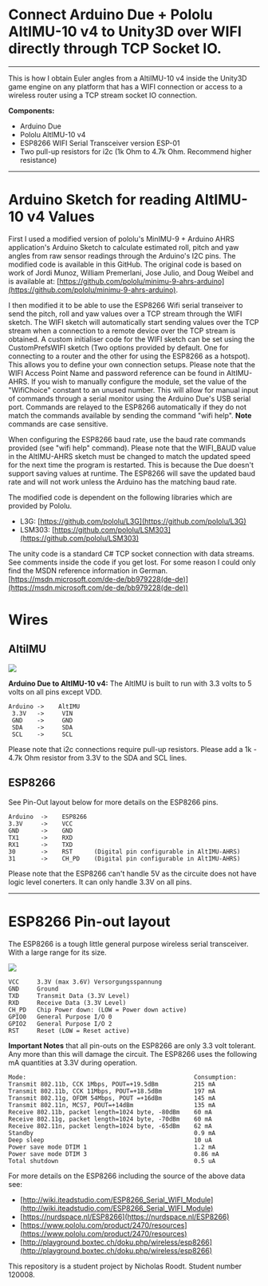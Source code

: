 # Connect Arduino Due + Pololu AltIMU-10 v4 to Unity3D over WIFI directly through TCP Socket IO. #

----------

This is how I obtain Euler angles from a AltiIMU-10 v4 inside the Unity3D game engine on any platform that has a WIFI connection or access to a wireless router using a TCP stream socket IO connection.

**Components:**

- 	Arduino Due
- 	Pololu AltIMU-10 v4
- 	ESP8266 WIFI Serial Transceiver version ESP-01
- 	Two pull-up resistors for i2c (1k Ohm to 4.7k Ohm. Recommend higher resistance)

----------

# Arduino Sketch for reading AltIMU-10 v4 Values #

First I used a modified version of pololu's MinIMU-9 + Arduino AHRS application's Arduino Sketch to calculate estimated roll, pitch and yaw angles from raw sensor readings through the Arduino's I2C pins. The modified code is available in this GitHub. The original code is based on work of Jordi Munoz, William Premerlani, Jose Julio, and Doug Weibel and is available at: [https://github.com/pololu/minimu-9-ahrs-arduino](https://github.com/pololu/minimu-9-ahrs-arduino).

I then modified it to be able to use the ESP8266 Wifi serial transeiver to send the pitch, roll and yaw values over a TCP stream through the WIFI sketch. The WIFI sketch will automatically start sending values over the TCP stream when a connection to a remote device over the TCP stream is obtained. A custom initialiser code for the WIFI sketch can be set using the CustomPrefsWIFI sketch (Two options provided by default. One for connecting to a router and the other for using the ESP8266 as a hotspot). This allows you to define your own connection setups. Please note that the WIFI Access Point Name and password reference can be found in AltIMU-AHRS. If you wish to manually configure the module, set the value of the "WifiChoice" constant to an unused number. This will allow for manual input of commands through a serial monitor using the Arduino Due's USB serial port. Commands are relayed to the ESP8266 automatically if they do not match the commands available by sending the command "wifi help". **Note** commands are case sensitive.

When configuring the ESP8266 baud rate, use the baud rate commands provided (see "wifi help" command). Please note that the WIFI_BAUD value in the AltIMU-AHRS sketch must be changed to match the updated speed for the next time the program is restarted. This is because the Due doesn't support saving values at runtime. The ESP8266 will save the updated baud rate and will not work unless the Arduino has the matching baud rate.

The modified code is dependent on the following libraries which are provided by Pololu.

- 	L3G:	[https://github.com/pololu/L3G](https://github.com/pololu/L3G)
- 	LSM303: [https://github.com/pololu/LSM303](https://github.com/pololu/LSM303)

The unity code is a standard C# TCP socket connection with data streams. See comments inside the code if you get lost. For some reason I could only find the MSDN reference information in German.
[https://msdn.microsoft.com/de-de/bb979228(de-de)](https://msdn.microsoft.com/de-de/bb979228(de-de))

# Wires #

## AltiIMU ##

![](https://a.pololu-files.com/picture/0J5507.200.jpg?a8bb72ea91434199548bc046156e97e6)

**Arduino Due to AltIMU-10 v4:** The AltIMU is built to run with 3.3 volts to 5 volts on all pins except VDD.


	Arduino ->    AltIMU	
	 3.3V   ->     VIN
	 GND    ->     GND
	 SDA    ->     SDA
	 SCL    ->     SCL

Please note that i2c connections require pull-up resistors. Please add a 1k - 4.7k Ohm resistor from 3.3V to the SDA and SCL lines.

## ESP8266 ##

See Pin-Out layout below for more details on the ESP8266 pins.

	Arduino  ->    ESP8266
	3.3V	 ->	   VCC
	GND	 	 ->    GND
	TX1		 ->	   RXD
	RX1	     ->	   TXD
	30		 ->	   RST		(Digital pin configurable in AltIMU-AHRS)
	31  	 ->	   CH_PD	(Digital pin configurable in AltIMU-AHRS)

Please note that the ESP8266 can't handle 5V as the circuite does not have logic level conerters. It can only handle 3.3V on all pins.

----------

# ESP8266 Pin-out layout #

The ESP8266 is a tough little general purpose wireless serial transceiver. With a large range for its size.

![](http://playground.boxtec.ch/lib/exe/fetch.php/wireless/esp8266-pinout_etch_copper_top.png?cache=)

	VCC		3.3V (max 3.6V) Versorgungsspannung
	GND 	Ground
	TXD		Transmit Data (3.3V Level)
	RXD		Receive Data (3.3V Level)
	CH_PD	Chip Power down: (LOW = Power down active)
	GPIO0	General Purpose I/O 0
	GPIO2	General Purpose I/O 2
	RST		Reset (LOW = Reset active)

**Important Notes** that all pin-outs on the ESP8266 are only 3.3 volt tolerant. Any more than this will damage the circuit. The ESP8266 uses the following mA quantities at 3.3V during operation.

	Mode:												Consumption:
	Transmit 802.11b, CCK 1Mbps, POUT=+19.5dBm			215 mA
	Transmit 802.11b, CCK 11Mbps, POUT=+18.5dBm			197 mA
	Transmit 802.11g, OFDM 54Mbps, POUT =+16dBm			145 mA
	Transmit 802.11n, MCS7, POUT=+14dBm					135 mA
	Receive 802.11b, packet length=1024 byte, -80dBm	60 mA
	Receive 802.11g, packet length=1024 byte, -70dBm	60 mA
	Receive 802.11n, packet length=1024 byte, -65dBm	62 mA
	Standby												0.9 mA
	Deep sleep											10 uA
	Power save mode DTIM 1								1.2 mA
	Power save mode DTIM 3								0.86 mA
	Total shutdown										0.5 uA

For more details on the ESP8266 including the source of the above data see:

- [http://wiki.iteadstudio.com/ESP8266_Serial_WIFI_Module](http://wiki.iteadstudio.com/ESP8266_Serial_WIFI_Module)
- [https://nurdspace.nl/ESP8266](https://nurdspace.nl/ESP8266)
- [https://www.pololu.com/product/2470/resources](https://www.pololu.com/product/2470/resources)
- [http://playground.boxtec.ch/doku.php/wireless/esp8266](http://playground.boxtec.ch/doku.php/wireless/esp8266)



This repository is a student project by Nicholas Roodt. Student number 120008.